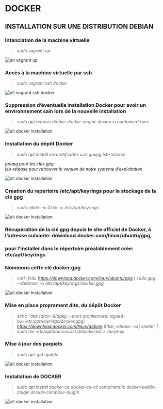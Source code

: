 # DOCKER
## INSTALLATION SUR UNE DISTRIBUTION DEBIAN

### Intanciation de la machine virtuelle
> _sudo vagrant up_

![alt vagrant up](https://aliyoub.github.io/docker/images/vagrant-up.png)


### Accès à la machine virtuelle par ssh
> _sudo vagrant ssh docker_

![alt vagrant ssh docker](https://aliyoub.github.io/docker/images/vagrant-ssh-docker.png)

### Suppression d’éventuelle installation Docker pour avoir un environnement sain lors de la nouvelle installation
> _sudo apt remove docker docker-engine docker.io containerd runc_

![alt docker installation](https://aliyoub.github.io/docker/images/remove-docker.png)

### Installation du dépôt Docker
> _sudo apt install ca-certificates curl gnupg lsb-release_

_gnupg pour les clés gpg_ <br/>
_lsb-release pour retrouver la version de notre système d’exploitation_

![alt docker installation](https://aliyoub.github.io/docker/images/ca-certificates_curl_gnupg%20_lsb-release.png)

### Creation du repertoire /etc/apt/keyrings pour le stockage de la clé gpg
> _sudo mkdir -m 0755 -p /etc/apt/keyrings_

![alt docker installation](https://aliyoub.github.io/docker/images/mkdir_keyrings.png)

### Récupération de la clé gpg depuis le site officiel de Docker, à l’adresse suivante: download.docker.com/linux/ubuntu/gpg,
### pour l’installer dans le répertoire préalablement crée: etc/apt/keyrings
### Nommons cette clé docker.gpg
> _curl -fsSL https://download.docker.com/linux/ubuntu/gpg | sudo gpg --dearmor -o /etc/apt/keyrings/docker.gpg_

![alt docker installation](https://aliyoub.github.io/docker/images/docker-gpg.png)

### Mise en place proprement dite, du dépôt Docker 
> _echo "deb [arch=$(dpkg --print-architecture) signed-by=/etc/apt/keyrings/docker.gpg] https://download.docker.com/linux/debian $(lsb_release -cs) stable" | sudo tee /etc/apt/sources.list.d/docker.list > /dev/null_

### Mise à jour des paquets
> _sudo apt-get update_

![alt docker installation](https://aliyoub.github.io/docker/images/maj-caches.png)

### Installation de DOCKER
> _sudo apt install docker-ce docker-ce-cli containerd.io docker-buildx-plugin docker-compose-plugin_

![alt docker installation](https://aliyoub.github.io/docker/images/installation-docker.png)


